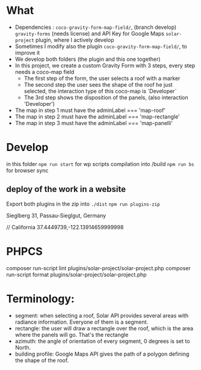 # What 

- Dependencies : 
  `coco-gravity-form-map-field/`, (branch develop)
  `gravity-forms` (needs license) and API Key for Google Maps
  `solar-project` plugin, where I actively develop
- Sometimes I modify also the plugin `coco-gravity-form-map-field/`, to improve it  
- We develop both folders (the plugin and this one together)
- In this project, we create a custom Gravity Form with 3 steps, every step needs a coco-map field
  - The first step of the form, the user selects a roof with a marker
  - The second step the user sees the shape of the roof he just selected, the interaction type of this coco-map is ´Developer´
  - The 3rd step shows the disposition of the panels, (also interaction 'Developer')
- The map in step 1 must have the adminLabel === 'map-roof'
- The map in step 2 must have the adminLabel === 'map-rectangle'
- The map in step 3 must have the adminLabel === 'map-panelli'

# Develop

  in this folder
  `npm run start` for wp scripts compilation into /build
  `npm run bs` for browser sync

## deploy of the work in a website

Export both plugins in the zip into `./dist`
`npm run plugins-zip`

  Sieglberg 31, Passau-Sieglgut, Germany

// California
37.4449739,-122.13914659999998

# PHPCS

composer run-script lint plugins/solar-project/solar-project.php
composer run-script format plugins/solar-project/solar-project.php


# Terminology:

- segment: when selecting a roof, Solar API provides several areas with radiance information. Everyone of them is a segment.
- rectangle: the user will draw a rectangle over the roof, which is the area where the panels will go. That's the rectangle
- azimuth: the angle of orientation of every segment, 0 degrees is set to North.
- building profile: Google Maps API gives the path of a polygon defining the shape of the roof.